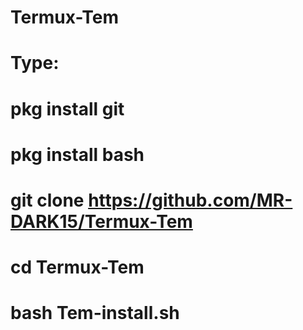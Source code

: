 # Termux-Tem
# Type:
# pkg install git
# pkg install bash
# git clone https://github.com/MR-DARK15/Termux-Tem
# cd Termux-Tem
# bash Tem-install.sh
#
